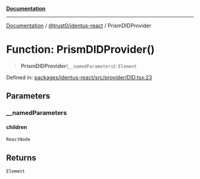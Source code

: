 [**Documentation**](../../../README.md)

***

[Documentation](../../../README.md) / [@trust0/identus-react](../README.md) / PrismDIDProvider

# Function: PrismDIDProvider()

> **PrismDIDProvider**(`__namedParameters`): `Element`

Defined in: [packages/identus-react/src/provider/DID.tsx:23](https://github.com/trust0-project/identus/blob/6fd634152259b54553765c700f2d701e133e4807/packages/identus-react/src/provider/DID.tsx#L23)

## Parameters

### \_\_namedParameters

#### children

`ReactNode`

## Returns

`Element`
